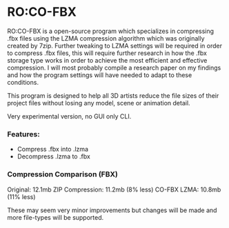 # RO:CO-FBX
RO:CO-FBX is a open-source program which specializes in compressing .fbx files using the LZMA compression algorithm which was originally created by 7zip. Further tweaking to LZMA settings will be required in order to compress .fbx files, this will require further research in how the .fbx storage type works in order to achieve the most efficient and effective compression. I will most probably compile a research paper on my findings and how the program settings will have needed to adapt to these conditions.

This program is designed to help all 3D artists reduce the file sizes of their project files without losing any model, scene or animation detail.

Very experimental version, no GUI only CLI.

### Features:
- Compress .fbx into .lzma
- Decompress .lzma to .fbx

### Compression Comparison (FBX)
Original: 12.1mb
ZIP Compression: 11.2mb (8% less)
CO-FBX LZMA: 10.8mb (11% less)

These may seem very minor improvements but changes will be made and more file-types will be supported.